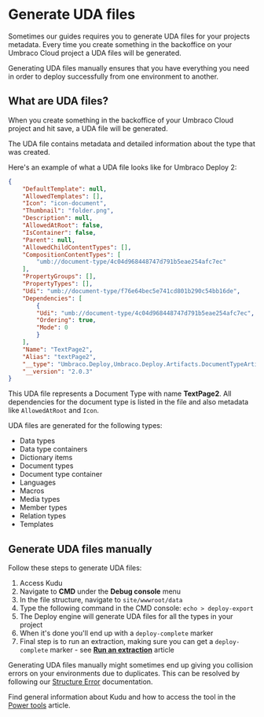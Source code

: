 # Generate UDA files

Sometimes our guides requires you to generate UDA files for your projects metadata. Every time you create something in the backoffice on your Umbraco Cloud project a UDA files will be generated.

Generating UDA files manually ensures that you have everything you need in order to deploy successfully from one environment to another.

## What are UDA files?

When you create something in the backoffice of your Umbraco Cloud project and hit save, a UDA file will be generated.

The UDA file contains metadata and detailed information about the type that was created.

Here's an example of what a UDA file looks like for Umbraco Deploy 2:

```json
{
    "DefaultTemplate": null,
    "AllowedTemplates": [],
    "Icon": "icon-document",
    "Thumbnail": "folder.png",
    "Description": null,
    "AllowedAtRoot": false,
    "IsContainer": false,
    "Parent": null,
    "AllowedChildContentTypes": [],
    "CompositionContentTypes": [
        "umb://document-type/4c04d968448747d791b5eae254afc7ec"
    ],
    "PropertyGroups": [],
    "PropertyTypes": [],
    "Udi": "umb://document-type/f76e64bec5e741cd801b290c54bb16de",
    "Dependencies": [
        {
        "Udi": "umb://document-type/4c04d968448747d791b5eae254afc7ec",
        "Ordering": true,
        "Mode": 0
        }
    ],
    "Name": "TextPage2",
    "Alias": "textPage2",
    "__type": "Umbraco.Deploy,Umbraco.Deploy.Artifacts.DocumentTypeArtifact",
    "__version": "2.0.3"
}
```

This UDA file represents a Document Type with name **TextPage2**. All dependencies for the document type is listed in the file and also metadata like `AllowedAtRoot` and `Icon`.

UDA files are generated for the following types:

* Data types
* Data type containers
* Dictionary items
* Document types
* Document type container
* Languages
* Macros
* Media types
* Member types
* Relation types
* Templates

## Generate UDA files manually

Follow these steps to generate UDA files:

1. Access Kudu
2. Navigate to **CMD** under the **Debug console** menu
3. In the file structure, navigate to `site/wwwroot/data`
4. Type the following command in the CMD console: `echo > deploy-export`
5. The Deploy engine will generate UDA files for all the types in your project
6. When it's done you'll end up with a `deploy-complete` marker
7. Final step is to run an extraction, making sure you can get a `deploy-complete` marker - see [**Run an extraction**](../Manual-extractions) article

Generating UDA files manually might sometimes end up giving you collision errors on your environments due to duplicates. This can be resolved by following our [Structure Error](../../../Troubleshooting/Structure-Error) documentation.

Find general information about Kudu and how to access the tool in the [Power tools](../) article.
